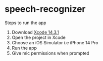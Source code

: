 # speech-recognizer

Steps to run the app

1. Download [Xcode 14.3.1](https://developer.apple.com/services-account/download?path=/Developer_Tools/Xcode_14.3.1/Xcode_14.3.1.xip)
2. Open the project in Xcode
3. Choose an iOS Simulator i.e iPhone 14 Pro
4. Run the app
5. Give mic permissions when prompted
